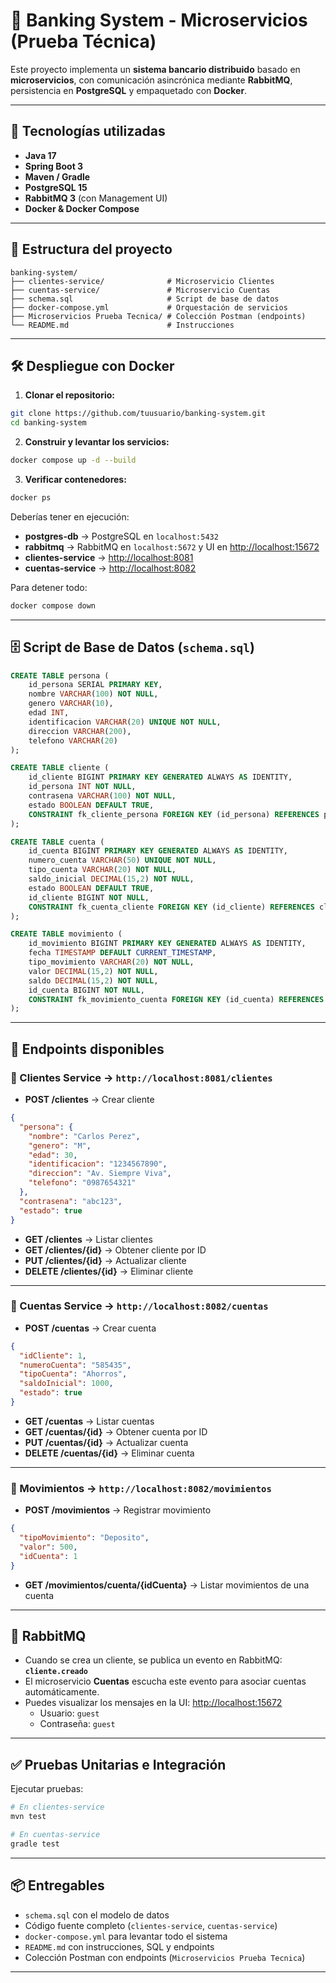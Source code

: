 # 🏦 Banking System - Microservicios (Prueba Técnica)

Este proyecto implementa un **sistema bancario distribuido** basado en **microservicios**, con comunicación asincrónica mediante **RabbitMQ**, persistencia en **PostgreSQL** y empaquetado con **Docker**.  

---

## 🚀 Tecnologías utilizadas
- **Java 17**
- **Spring Boot 3**
- **Maven / Gradle**
- **PostgreSQL 15**
- **RabbitMQ 3** (con Management UI)
- **Docker & Docker Compose**

---

## 📂 Estructura del proyecto
```
banking-system/
├── clientes-service/              # Microservicio Clientes
├── cuentas-service/               # Microservicio Cuentas
├── schema.sql                     # Script de base de datos
├── docker-compose.yml             # Orquestación de servicios
├── Microservicios Prueba Tecnica/ # Colección Postman (endpoints)
└── README.md                      # Instrucciones
```

---

## 🛠️ Despliegue con Docker

1. **Clonar el repositorio:**
```bash
git clone https://github.com/tuusuario/banking-system.git
cd banking-system
```

2. **Construir y levantar los servicios:**
```bash
docker compose up -d --build
```

3. **Verificar contenedores:**
```bash
docker ps
```

Deberías tener en ejecución:

- **postgres-db** → PostgreSQL en `localhost:5432`  
- **rabbitmq** → RabbitMQ en `localhost:5672` y UI en [http://localhost:15672](http://localhost:15672)  
- **clientes-service** → [http://localhost:8081](http://localhost:8081)  
- **cuentas-service** → [http://localhost:8082](http://localhost:8082)  

Para detener todo:
```bash
docker compose down
```

---

## 🗄️ Script de Base de Datos (`schema.sql`)
```sql
CREATE TABLE persona (
    id_persona SERIAL PRIMARY KEY,
    nombre VARCHAR(100) NOT NULL,
    genero VARCHAR(10),
    edad INT,
    identificacion VARCHAR(20) UNIQUE NOT NULL,
    direccion VARCHAR(200),
    telefono VARCHAR(20)
);

CREATE TABLE cliente (
    id_cliente BIGINT PRIMARY KEY GENERATED ALWAYS AS IDENTITY,
    id_persona INT NOT NULL,
    contrasena VARCHAR(100) NOT NULL,
    estado BOOLEAN DEFAULT TRUE,
    CONSTRAINT fk_cliente_persona FOREIGN KEY (id_persona) REFERENCES persona (id_persona) ON DELETE CASCADE
);

CREATE TABLE cuenta (
    id_cuenta BIGINT PRIMARY KEY GENERATED ALWAYS AS IDENTITY,
    numero_cuenta VARCHAR(50) UNIQUE NOT NULL,
    tipo_cuenta VARCHAR(20) NOT NULL,
    saldo_inicial DECIMAL(15,2) NOT NULL,
    estado BOOLEAN DEFAULT TRUE,
    id_cliente BIGINT NOT NULL,
    CONSTRAINT fk_cuenta_cliente FOREIGN KEY (id_cliente) REFERENCES cliente (id_cliente) ON DELETE CASCADE
);

CREATE TABLE movimiento (
    id_movimiento BIGINT PRIMARY KEY GENERATED ALWAYS AS IDENTITY,
    fecha TIMESTAMP DEFAULT CURRENT_TIMESTAMP,
    tipo_movimiento VARCHAR(20) NOT NULL,
    valor DECIMAL(15,2) NOT NULL,
    saldo DECIMAL(15,2) NOT NULL,
    id_cuenta BIGINT NOT NULL,
    CONSTRAINT fk_movimiento_cuenta FOREIGN KEY (id_cuenta) REFERENCES cuenta (id_cuenta) ON DELETE CASCADE
);
```

---

## 📡 Endpoints disponibles

### 📍 Clientes Service → `http://localhost:8081/clientes`

- **POST /clientes** → Crear cliente  
```json
{
  "persona": {
    "nombre": "Carlos Perez",
    "genero": "M",
    "edad": 30,
    "identificacion": "1234567890",
    "direccion": "Av. Siempre Viva",
    "telefono": "0987654321"
  },
  "contrasena": "abc123",
  "estado": true
}
```

- **GET /clientes** → Listar clientes  
- **GET /clientes/{id}** → Obtener cliente por ID  
- **PUT /clientes/{id}** → Actualizar cliente  
- **DELETE /clientes/{id}** → Eliminar cliente  

---

### 📍 Cuentas Service → `http://localhost:8082/cuentas`

- **POST /cuentas** → Crear cuenta  
```json
{
  "idCliente": 1,
  "numeroCuenta": "585435",
  "tipoCuenta": "Ahorros",
  "saldoInicial": 1000,
  "estado": true
}
```

- **GET /cuentas** → Listar cuentas  
- **GET /cuentas/{id}** → Obtener cuenta por ID  
- **PUT /cuentas/{id}** → Actualizar cuenta  
- **DELETE /cuentas/{id}** → Eliminar cuenta  

---

### 📍 Movimientos → `http://localhost:8082/movimientos`

- **POST /movimientos** → Registrar movimiento  
```json
{
  "tipoMovimiento": "Deposito",
  "valor": 500,
  "idCuenta": 1
}
```

- **GET /movimientos/cuenta/{idCuenta}** → Listar movimientos de una cuenta  

---

## 📨 RabbitMQ
- Cuando se crea un cliente, se publica un evento en RabbitMQ: **`cliente.creado`**  
- El microservicio **Cuentas** escucha este evento para asociar cuentas automáticamente.  
- Puedes visualizar los mensajes en la UI: [http://localhost:15672](http://localhost:15672)  
  - Usuario: `guest`  
  - Contraseña: `guest`  

---

## ✅ Pruebas Unitarias e Integración
Ejecutar pruebas:  
```bash
# En clientes-service
mvn test

# En cuentas-service
gradle test
```

---

## 📦 Entregables
- `schema.sql` con el modelo de datos  
- Código fuente completo (`clientes-service`, `cuentas-service`)  
- `docker-compose.yml` para levantar todo el sistema  
- `README.md` con instrucciones, SQL y endpoints  
- Colección Postman con endpoints (`Microservicios Prueba Tecnica`)  

---
